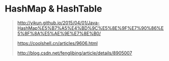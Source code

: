 # HashMap & HashTable

> http://yikun.github.io/2015/04/01/Java-HashMap%E5%B7%A5%E4%BD%9C%E5%8E%9F%E7%90%86%E5%8F%8A%E5%AE%9E%E7%8E%B0/
> 
> https://coolshell.cn/articles/9606.html
> 
> http://blog.csdn.net/fenglibing/article/details/8905007
